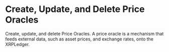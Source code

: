 # Create, Update, and Delete Price Oracles

Create, update, and delete Price Oracles. A price oracle is a mechanism that feeds external data, such as asset prices, and exchange rates, onto the XRPLedger.
